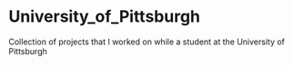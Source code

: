# University_of_Pittsburgh
Collection of projects that I worked on while a student at the University of Pittsburgh
